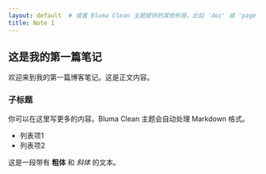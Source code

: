 ```yaml
---
layout: default  # 或者 Bluma Clean 主题提供的其他布局，比如 'doc' 或 'page'
title: Note 1
---
```


## 这是我的第一篇笔记

欢迎来到我的第一篇博客笔记。这是正文内容。

### 子标题

你可以在这里写更多的内容。Bluma Clean 主题会自动处理 Markdown 格式。

- 列表项1
- 列表项2

这是一段带有 **粗体** 和 *斜体* 的文本。
